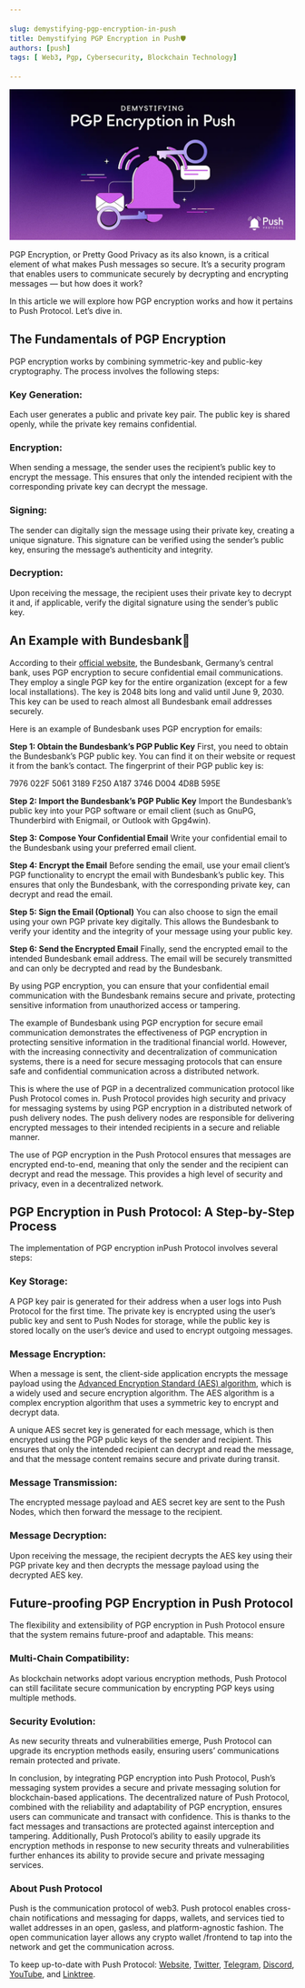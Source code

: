 ```yaml
---

slug: demystifying-pgp-encryption-in-push
title: Demystifying PGP Encryption in Push🛡️
authors: [push]
tags: [ Web3, Pgp, Cybersecurity, Blockchain Technology]

---
```


![Cover image of Demystifying PGP Encryption in Push🛡️](./cover-image.webp)

PGP Encryption, or Pretty Good Privacy as its also known, is a critical element of what makes Push messages so secure. It’s a security program that enables users to communicate securely by decrypting and encrypting messages — but how does it work?

<!--truncate-->

In this article we will explore how PGP encryption works and how it pertains to Push Protocol. Let’s dive in.

## The Fundamentals of PGP Encryption

PGP encryption works by combining symmetric-key and public-key cryptography. The process involves the following steps:

### Key Generation:

Each user generates a public and private key pair. The public key is shared openly, while the private key remains confidential.

### Encryption:

When sending a message, the sender uses the recipient’s public key to encrypt the message. This ensures that only the intended recipient with the corresponding private key can decrypt the message.

### Signing:

The sender can digitally sign the message using their private key, creating a unique signature. This signature can be verified using the sender’s public key, ensuring the message’s authenticity and integrity.

### Decryption:

Upon receiving the message, the recipient uses their private key to decrypt it and, if applicable, verify the digital signature using the sender’s public key.

## An Example with Bundesbank🏦

According to their [official website](https://www.bundesbank.de/en/service/banks-and-companies/pki/pgp/pretty-good-privacy-pgp--621112), the Bundesbank, Germany’s central bank, uses PGP encryption to secure confidential email communications. They employ a single PGP key for the entire organization (except for a few local installations). The key is 2048 bits long and valid until June 9, 2030. This key can be used to reach almost all Bundesbank email addresses securely.

Here is an example of Bundesbank uses PGP encryption for emails:

<b>Step 1: Obtain the Bundesbank’s PGP Public Key</b> First, you need to obtain the Bundesbank’s PGP public key. You can find it on their website or request it from the bank’s contact. The fingerprint of their PGP public key is:

7976 022F 5061 3189 F250 A187 3746 D004 4D8B 595E

<b>Step 2: Import the Bundesbank’s PGP Public Key</b> Import the Bundesbank’s public key into your PGP software or email client (such as GnuPG, Thunderbird with Enigmail, or Outlook with Gpg4win).

<b>Step 3: Compose Your Confidential Email</b> Write your confidential email to the Bundesbank using your preferred email client.

<b>Step 4: Encrypt the Email</b> Before sending the email, use your email client’s PGP functionality to encrypt the email with Bundesbank’s public key. This ensures that only the Bundesbank, with the corresponding private key, can decrypt and read the email.

<b>Step 5: Sign the Email (Optional)</b> You can also choose to sign the email using your own PGP private key digitally. This allows the Bundesbank to verify your identity and the integrity of your message using your public key.

<b>Step 6: Send the Encrypted Email</b> Finally, send the encrypted email to the intended Bundesbank email address. The email will be securely transmitted and can only be decrypted and read by the Bundesbank.

By using PGP encryption, you can ensure that your confidential email communication with the Bundesbank remains secure and private, protecting sensitive information from unauthorized access or tampering.

The example of Bundesbank using PGP encryption for secure email communication demonstrates the effectiveness of PGP encryption in protecting sensitive information in the traditional financial world. However, with the increasing connectivity and decentralization of communication systems, there is a need for secure messaging protocols that can ensure safe and confidential communication across a distributed network.

This is where the use of PGP in a decentralized communication protocol like Push Protocol comes in. Push Protocol provides high security and privacy for messaging systems by using PGP encryption in a distributed network of push delivery nodes. The push delivery nodes are responsible for delivering encrypted messages to their intended recipients in a secure and reliable manner.

The use of PGP encryption in the Push Protocol ensures that messages are encrypted end-to-end, meaning that only the sender and the recipient can decrypt and read the message. This provides a high level of security and privacy, even in a decentralized network.

## PGP Encryption in Push Protocol: A Step-by-Step Process

The implementation of PGP encryption inPush Protocol involves several steps:

### Key Storage:

A PGP key pair is generated for their address when a user logs into Push Protocol for the first time. The private key is encrypted using the user’s public key and sent to Push Nodes for storage, while the public key is stored locally on the user’s device and used to encrypt outgoing messages.

### Message Encryption:

When a message is sent, the client-side application encrypts the message payload using the [Advanced Encryption Standard (AES) algorithm](https://en.wikipedia.org/wiki/Advanced_Encryption_Standard), which is a widely used and secure encryption algorithm. The AES algorithm is a complex encryption algorithm that uses a symmetric key to encrypt and decrypt data.

A unique AES secret key is generated for each message, which is then encrypted using the PGP public keys of the sender and recipient. This ensures that only the intended recipient can decrypt and read the message, and that the message content remains secure and private during transit.

### Message Transmission:

The encrypted message payload and AES secret key are sent to the Push Nodes, which then forward the message to the recipient.

### Message Decryption:

Upon receiving the message, the recipient decrypts the AES key using their PGP private key and then decrypts the message payload using the decrypted AES key.

## Future-proofing PGP Encryption in Push Protocol

The flexibility and extensibility of PGP encryption in Push Protocol ensure that the system remains future-proof and adaptable. This means:

### Multi-Chain Compatibility:

As blockchain networks adopt various encryption methods, Push Protocol can still facilitate secure communication by encrypting PGP keys using multiple methods.

### Security Evolution:

As new security threats and vulnerabilities emerge, Push Protocol can upgrade its encryption methods easily, ensuring users’ communications remain protected and private.

In conclusion, by integrating PGP encryption into Push Protocol, Push’s messaging system provides a secure and private messaging solution for blockchain-based applications. The decentralized nature of Push Protocol, combined with the reliability and adaptability of PGP encryption, ensures users can communicate and transact with confidence. This is thanks to the fact messages and transactions are protected against interception and tampering. Additionally, Push Protocol’s ability to easily upgrade its encryption methods in response to new security threats and vulnerabilities further enhances its ability to provide secure and private messaging services.

### About Push Protocol

Push is the communication protocol of web3. Push protocol enables cross-chain notifications and messaging for dapps, wallets, and services tied to wallet addresses in an open, gasless, and platform-agnostic fashion. The open communication layer allows any crypto wallet /frontend to tap into the network and get the communication across.

To keep up-to-date with Push Protocol: [Website](https://push.org/), [Twitter](https://twitter.com/pushprotocol), [Telegram](https://t.me/epnsproject), [Discord](https://discord.gg/pushprotocol), [YouTube](https://www.youtube.com/c/EthereumPushNotificationService), and [Linktree](https://linktr.ee/pushprotocol).